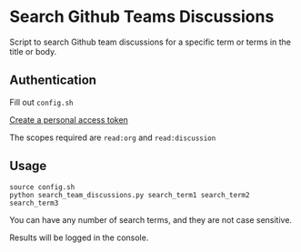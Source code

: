 # Search Github Teams Discussions

Script to search Github team discussions for a specific term or terms in the title or body.

## Authentication

Fill out `config.sh` 

[Create a personal access token](https://docs.github.com/en/authentication/keeping-your-account-and-data-secure/creating-a-personal-access-token#creating-a-token)

The scopes required are `read:org` and `read:discussion`


## Usage

```
source config.sh
python search_team_discussions.py search_term1 search_term2 search_term3
```
You can have any number of search terms, and they are not case sensitive.

Results will be logged in the console.
